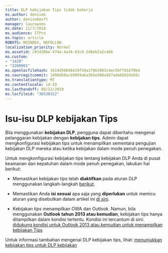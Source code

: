 ```yaml
---
title: DLP kebijakan Tips tidak bekerja
ms.author: deniseb
author: denisebmsft
manager: laurawims
ms.date: 11/7/2018
ms.audience: ITPro
ms.topic: article
ROBOTS: NOINDEX, NOFOLLOW
localization_priority: Normal
ms.assetid: c03d30be-474a-4a34-b3c0-240eb2a2c466
ms.custom:
- "1428"
- "3200001"
ms.openlocfilehash: 1619d50b98419f59a1f863983c4ec5bff01679b4
ms.sourcegitcommit: 1d98db8acb9959aba3b5e308a567ade6b62da56c
ms.translationtype: MT
ms.contentlocale: id-ID
ms.lasthandoff: 08/22/2019
ms.locfileid: "36530312"
---
```

# <a name="dlp-policy-tip-issues"></a>Isu-isu DLP kebijakan Tips

Bila menggunakan **kebijakan DLP**, pengguna dapat diberitahu mengenai pelanggaran kebijakan dengan **kebijakan tips**. Admin dapat mengkonfigurasi kebijakan tips untuk menampilkan sementara pengujian kebijakan DLP mereka atau ketika kebijakan dalam mode penuh penegakan.
  
Untuk mengkonfigurasi kebijakan tips tentang kebijakan DLP Anda di pusat keamanan dan kepatuhan dalam mode penuh penegakan, lakukan hal berikut:
  
- Memastikan kebijakan tips telah **diaktifkan** pada aturan DLP menggunakan langkah-langkah [berikut](https://docs.microsoft.com/office365/securitycompliance/use-notifications-and-policy-tips).

- Memastikan Anda **isi sesuai** apa saja yang **diperlukan** untuk memicu aturan yang disebutkan dalam artikel ini [di sini](https://docs.microsoft.com/office365/securitycompliance/what-the-sensitive-information-types-look-for).

- Kebijakan tips menampilkan OWA dan Outlook. Namun, bila menggunakan **Outlook tahun 2013 atau kemudian**, kebijakan tips hanya ditampilkan dalam kondisi tertentu. Kondisi ini tercantum di sini: [didukung kondisi untuk Outlook 2013 atau kemudian untuk menampilkan kebijakan Tips](https://docs.microsoft.com/office365/securitycompliance/use-notifications-and-policy-tips#outlook-2013-and-later-supports-showing-policy-tips-for-only-some-conditions)

Untuk informasi tambahan mengenai DLP kebijakan tips, lihat: [menunjukkan kebijakan tips untuk DLP kebijakan](https://docs.microsoft.com/office365/securitycompliance/use-notifications-and-policy-tips)
  